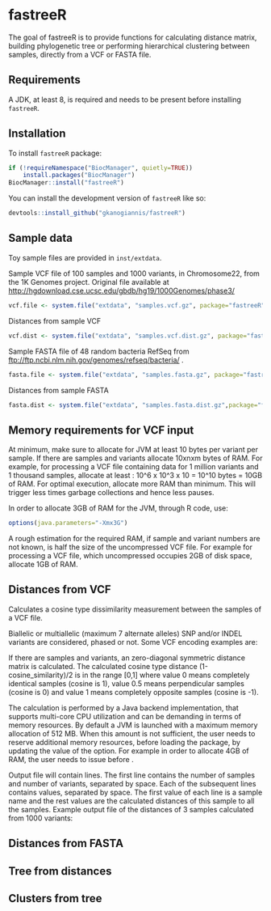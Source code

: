 
<!-- README.md is generated from README.Rmd. Please edit that file -->

# fastreeR

<!-- badges: start -->
<!-- badges: end -->

The goal of fastreeR is to provide functions for calculating distance
matrix, building phylogenetic tree or performing hierarchical clustering
between samples, directly from a VCF or FASTA file.

## Requirements

A JDK, at least 8, is required and needs to be present before installing
`fastreeR`.

## Installation

To install `fastreeR` package:

``` r
if (!requireNamespace("BiocManager", quietly=TRUE))
    install.packages("BiocManager")
BiocManager::install("fastreeR")
```

You can install the development version of `fastreeR` like so:

``` r
devtools::install_github("gkanogiannis/fastreeR")
```

## Sample data

Toy sample files are provided in `inst/extdata`.

Sample VCF file of 100 samples and 1000 variants, in Chromosome22, from
the 1K Genomes project. Original file available at
<http://hgdownload.cse.ucsc.edu/gbdb/hg19/1000Genomes/phase3/>

``` r
vcf.file <- system.file("extdata", "samples.vcf.gz", package="fastreeR")
```

Distances from sample VCF

``` r
vcf.dist <- system.file("extdata", "samples.vcf.dist.gz", package="fastreeR")
```

Sample FASTA file of 48 random bacteria RefSeq from
<ftp://ftp.ncbi.nlm.nih.gov/genomes/refseq/bacteria/> .

``` r
fasta.file <- system.file("extdata", "samples.fasta.gz", package="fastreeR")
```

Distances from sample FASTA

``` r
fasta.dist <- system.file("extdata", "samples.fasta.dist.gz",package="fastreeR")
```

## Memory requirements for VCF input

At minimum, make sure to allocate for JVM at least 10 bytes per variant
per sample. If there are samples and variants allocate 10xnxm bytes of
RAM. For example, for processing a VCF file containing data for 1
million variants and 1 thousand samples, allocate at least : 10^6 x 10^3
x 10 = 10^10 bytes = 10GB of RAM. For optimal execution, allocate more
RAM than minimum. This will trigger less times garbage collections and
hence less pauses.

In order to allocate 3GB of RAM for the JVM, through R code, use:

``` r
options(java.parameters="-Xmx3G")
```

A rough estimation for the required RAM, if sample and variant numbers
are not known, is half the size of the uncompressed VCF file. For
example for processing a VCF file, which uncompressed occupies 2GB of
disk space, allocate 1GB of RAM.

## Distances from VCF

Calculates a cosine type dissimilarity measurement between the samples
of a VCF file.

Biallelic or multiallelic (maximum 7 alternate alleles) SNP and/or INDEL
variants are considered, phased or not. Some VCF encoding examples are:

If there are samples and variants, an zero-diagonal symmetric distance
matrix is calculated. The calculated cosine type distance
(1-cosine_similarity)/2 is in the range \[0,1\] where value 0 means
completely identical samples (cosine is 1), value 0.5 means
perpendicular samples (cosine is 0) and value 1 means completely
opposite samples (cosine is -1).

The calculation is performed by a Java backend implementation, that
supports multi-core CPU utilization and can be demanding in terms of
memory resources. By default a JVM is launched with a maximum memory
allocation of 512 MB. When this amount is not sufficient, the user needs
to reserve additional memory resources, before loading the package, by
updating the value of the option. For example in order to allocate 4GB
of RAM, the user needs to issue before .

Output file will contain lines. The first line contains the number of
samples and number of variants, separated by space. Each of the
subsequent lines contains values, separated by space. The first value of
each line is a sample name and the rest values are the calculated
distances of this sample to all the samples. Example output file of the
distances of 3 samples calculated from 1000 variants:

## Distances from FASTA

## Tree from distances

## Clusters from tree
